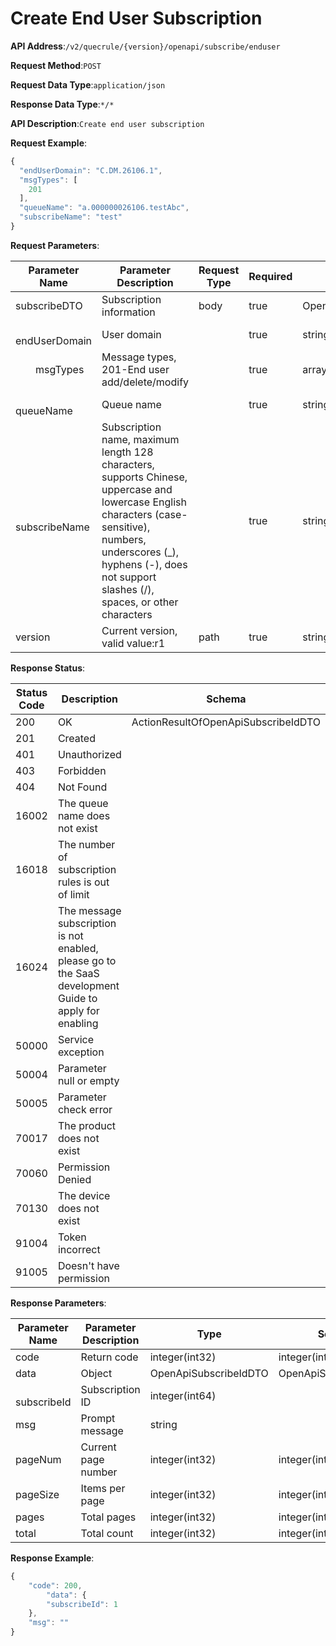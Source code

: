 # Create End User Subscription


**API Address**:`/v2/quecrule/{version}/openapi/subscribe/enduser`


**Request Method**:`POST`


**Request Data Type**:`application/json`


**Response Data Type**:`*/*`


**API Description**:`Create end user subscription`



**Request Example**:


```javascript
{
  "endUserDomain": "C.DM.26106.1",
  "msgTypes": [
    201
  ],
  "queueName": "a.000000026106.testAbc",
  "subscribeName": "test"
}
```


**Request Parameters**:


| Parameter Name           | Parameter Description                                         | Request Type | Required | Data Type                   | Schema                     |
| ------------------------ | ------------------------------------------------------------- | ------------ | -------- | -------------------------- | -------------------------- |
| subscribeDTO             | Subscription information                                      | body         | true     | OpenApiSubscribeEndUserDTO | OpenApiSubscribeEndUserDTO |
| &emsp;&emsp;endUserDomain | User domain                                                  |              | true     | string                     |                            |
| &emsp;&emsp;msgTypes     | Message types, 201-End user add/delete/modify                 |              | true     | array                      | integer                    |
| &emsp;&emsp;queueName    | Queue name                                                    |              | true     | string                     |                            |
| &emsp;&emsp;subscribeName | Subscription name, maximum length 128 characters, supports Chinese, uppercase and lowercase English characters (case-sensitive), numbers, underscores (_), hyphens (-), does not support slashes (/), spaces, or other characters |              | true     | string                     |                            |
| version                  | Current version, valid value:r1                               | path         | true     | string                     |                            |


**Response Status**:


| Status Code | Description                                                  | Schema                              |
| ----------- | ------------------------------------------------------------ | ----------------------------------- |
| 200         | OK                                                           | ActionResultOfOpenApiSubscribeIdDTO |
| 201         | Created                                                      |                                     |
| 401         | Unauthorized                                                 |                                     |
| 403         | Forbidden                                                    |                                     |
| 404         | Not Found                                                    |                                     |
| 16002       | The queue name does not exist                                |                                     |
| 16018       | The number of subscription rules is out of limit             |                                     |
| 16024       | The message subscription is not enabled, please go to the SaaS development Guide to apply for enabling |                                     |
| 50000       | Service exception                                            |                                     |
| 50004       | Parameter null or empty                                      |                                     |
| 50005       | Parameter check error                                        |                                     |
| 70017       | The product does not exist                                   |                                     |
| 70060       | Permission Denied                                            |                                     |
| 70130       | The device does not exist                                    |                                     |
| 91004       | Token incorrect                                              |                                     |
| 91005       | Doesn't have permission                                      |                                     |


**Response Parameters**:


| Parameter Name          | Parameter Description | Type                  | Schema                |
| ----------------------- | --------------------- | --------------------- | --------------------- |
| code                    | Return code           | integer(int32)        | integer(int32)        |
| data                    | Object                | OpenApiSubscribeIdDTO | OpenApiSubscribeIdDTO |
| &emsp;&emsp;subscribeId | Subscription ID       | integer(int64)        |                       |
| msg                     | Prompt message        | string                |                       |
| pageNum                 | Current page number   | integer(int32)        | integer(int32)        |
| pageSize                | Items per page        | integer(int32)        | integer(int32)        |
| pages                   | Total pages           | integer(int32)        | integer(int32)        |
| total                   | Total count           | integer(int32)        | integer(int32)        |


**Response Example**:
```javascript
{
    "code": 200,
        "data": {
        "subscribeId": 1
    },
    "msg": ""
}
```
